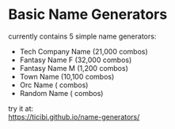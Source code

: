 # Basic Name Generators

currently contains 5 simple name generators:  

- Tech Company Name (21,000 combos)
- Fantasy Name F    (32,000 combos)   
- Fantasy Name M    (1,200 combos)
- Town Name         (10,100 combos)
- Orc Name          ( combos)
- Random Name       ( combos)

try it at:  
https://ticibi.github.io/name-generators/
